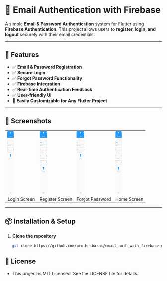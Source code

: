 # 📧 Email Authentication with Firebase

A simple **Email & Password Authentication** system for Flutter using **Firebase Authentication**. This project allows users to **register, login, and logout** securely with their email credentials.

---

## 🚀 Features

- ✅ **Email & Password Registration**
- ✅ **Secure Login**
- ✅ **Forgot Password Functionality**
- ✅ **Firebase Integration**
- ✅ **Real-time Authentication Feedback**
- ✅ **User-friendly UI**
- 🌟 **Easily Customizable for Any Flutter Project**

---

## 📸 Screenshots

<table>
  <tr>
    <td><img src="assets/images/img_1.png" width="23%" height="200px"/></td>
    <td><img src="assets/images/img.png" width="23%" height="200px"/></td>
    <td><img src="assets/images/img_1.png" width="23%" height="200px"/></td>
    <td><img src="assets/images/img.png" width="23%" height="200px"/></td>
  </tr>
  <tr>
    <td align="center">Login Screen</td>
    <td align="center">Register Screen</td>
    <td align="center">Forgot Password</td>
    <td align="center">Home Screen</td>
  </tr>
</table>


--- 

## 📦 Installation & Setup

1. **Clone the repository**
```bash
   git clone https://github.com/prothesbarai/email_auth_with_firebase.git
```

## 📜 License
- This project is MIT Licensed. See the LICENSE file for details.